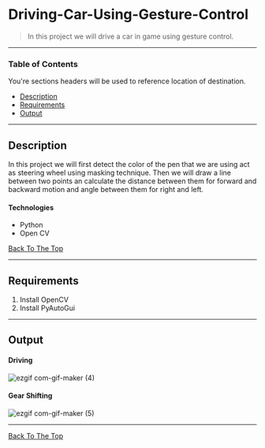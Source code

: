 # Driving-Car-Using-Gesture-Control
> In this project we will drive a car in game using gesture control.

---

### Table of Contents
You're sections headers will be used to reference location of destination.

- [Description](#description)
- [Requirements](#Requirements)
- [Output](#Output)


---
## Description
In this project we will first detect the color of the pen that we are using act as steering wheel using masking technique. Then we will draw a line between two points an calculate the distance between them for forward and backward motion and angle between them for right and left.

#### Technologies

- Python
- Open CV

[Back To The Top](#Driving-Car-Using-Gesture-Control)

---
## Requirements
1) Install OpenCV
2) Install PyAutoGui
---
## Output

#### Driving
![ezgif com-gif-maker (4)](https://user-images.githubusercontent.com/60354122/100054617-64499900-2e48-11eb-96d8-12c378139ca6.gif)

#### Gear Shifting
![ezgif com-gif-maker (5)](https://user-images.githubusercontent.com/60354122/100054776-c0142200-2e48-11eb-98e2-ad202a9acd92.gif)


---




[Back To The Top](#Driving-Car-Using-Gesture-Control)
